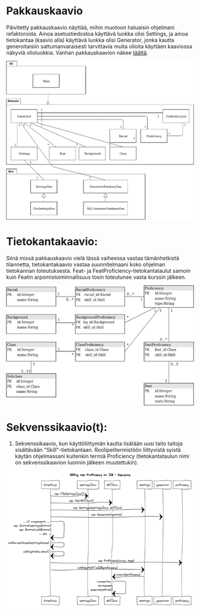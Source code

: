 # Pakkauskaavio

Päivitetty pakkauskaavio näyttää, mihin muotoon haluaisin ohjelmani refaktoroida. Ainoa asetustiedostoa käyttävä luokka olisi Settings, ja ainoa tietokantaa (kaavio alla) käyttävä luokka olisi Generator, jonka kautta generoitaisiin sattumanvaraisesti tarvittavia muita olioita käyttäen kaaviossa näkyviä olioluokkia. Vanhan pakkauskaavion näkee [täältä](https://github.com/Fumblessi/ot-harjoitustyo/blob/master/dokumentointi/pakkauskaavio_vanha.png).

<img src="https://raw.githubusercontent.com/Fumblessi/ot-harjoitustyo/master/dokumentointi/pakkauskaavio.png" width="600">

# Tietokantakaavio:

Siinä missä pakkauskaavio vielä tässä vaiheessa vastaa tämänhetkistä tilannetta, tietokantakaavio vastaa suunnitelmaani koko
ohjelman tietokannan toteutuksesta. Feat- ja FeatProficiency-tietokantataulut samoin kuin Featin arpomistoiminnallisuus tosin toteutunee
vasta kurssin jälkeen.

<img src="https://raw.githubusercontent.com/Fumblessi/ot-harjoitustyo/master/dokumentointi/tietokantakaavio.png" width="600">

# Sekvenssikaavio(t):

1. Sekvenssikaavio, kun käyttöliittymän kautta lisätään uusi taito taitoja sisältävään "Skill"-tietokantaan. Roolipelitermistöön liittyvistä syistä käytän ohjelmassani kuitenkin termiä Proficiency (tietokantataulun nimi on sekvenssikaavion luonnin jälkeen muutettukin).

<img src="https://raw.githubusercontent.com/Fumblessi/ot-harjoitustyo/master/dokumentointi/ProficiencynLisaaminenSekvenssi.png" width="600">

